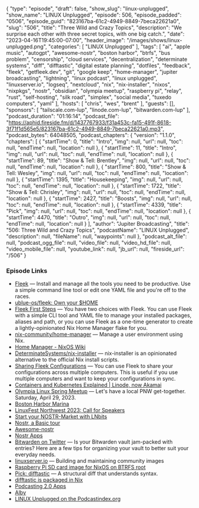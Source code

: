 {
  "type": "episode",
  "draft": false,
  "show_slug": "linux-unplugged",
  "show_name": "LINUX Unplugged",
  "episode": 506,
  "episode_padded": "0506",
  "episode_guid": "823167ba-61c2-4949-8849-7beca22621a0",
  "slug": "506",
  "title": "Three Wild and Crazy Topics",
  "description": "We surprise each other with three secret topics, with one big catch.",
  "date": "2023-04-16T19:45:00-07:00",
  "header_image": "/images/shows/linux-unplugged.png",
  "categories": [
    "LINUX Unplugged"
  ],
  "tags": [
    "ai",
    "apple music",
    "autogpt",
    "awesome-nostr",
    "boston harbor",
    "btrfs",
    "bus problem",
    "censorship",
    "cloud services",
    "decentralization",
    "determinate systems",
    "diff",
    "difftastic",
    "digital estate planning",
    "dotfiles",
    "feedback",
    "fleek",
    "getfleek.dev",
    "git",
    "google keep",
    "home-manager",
    "jupiter broadcasting",
    "lightning",
    "linux podcast",
    "linux unplugged",
    "linuxserver.io",
    "logseq",
    "nextcloud",
    "nix",
    "nix-installer",
    "nixos",
    "nixpkgs",
    "nostr",
    "obsidian",
    "olympia meetup",
    "raspberry pi",
    "relay",
    "rust",
    "self-hosting",
    "silk road",
    "simplex",
    "social media",
    "tuxedo computers",
    "yaml"
  ],
  "hosts": [
    "chris",
    "wes",
    "brent"
  ],
  "guests": [],
  "sponsors": [
    "tailscale.com-lup",
    "linode.com-lup",
    "bitwarden.com-lup"
  ],
  "podcast_duration": "01:16:14",
  "podcast_file": "https://aphid.fireside.fm/d/1437767933/f31a453c-fa15-491f-8618-3f71f1d565e5/823167ba-61c2-4949-8849-7beca22621a0.mp3",
  "podcast_bytes": 64048505,
  "podcast_chapters": {
    "version": "1.1.0",
    "chapters": [
      {
        "startTime": 0,
        "title": "Intro",
        "img": null,
        "url": null,
        "toc": null,
        "endTime": null,
        "location": null
      },
      {
        "startTime": 11,
        "title": "Intro",
        "img": null,
        "url": null,
        "toc": null,
        "endTime": null,
        "location": null
      },
      {
        "startTime": 89,
        "title": "Show & Tell: Brentley",
        "img": null,
        "url": null,
        "toc": null,
        "endTime": null,
        "location": null
      },
      {
        "startTime": 800,
        "title": "Show & Tell: Wesley",
        "img": null,
        "url": null,
        "toc": null,
        "endTime": null,
        "location": null
      },
      {
        "startTime": 1395,
        "title": "Housekeeping",
        "img": null,
        "url": null,
        "toc": null,
        "endTime": null,
        "location": null
      },
      {
        "startTime": 1722,
        "title": "Show & Tell: Chrisley",
        "img": null,
        "url": null,
        "toc": null,
        "endTime": null,
        "location": null
      },
      {
        "startTime": 2427,
        "title": "Boosts",
        "img": null,
        "url": null,
        "toc": null,
        "endTime": null,
        "location": null
      },
      {
        "startTime": 4339,
        "title": "Pick",
        "img": null,
        "url": null,
        "toc": null,
        "endTime": null,
        "location": null
      },
      {
        "startTime": 4470,
        "title": "Outro",
        "img": null,
        "url": null,
        "toc": null,
        "endTime": null,
        "location": null
      }
    ],
    "author": "Jupiter Broadcasting",
    "title": "506: Three Wild and Crazy Topics",
    "podcastName": "LINUX Unplugged",
    "description": null,
    "fileName": null,
    "waypoints": null
  },
  "podcast_alt_file": null,
  "podcast_ogg_file": null,
  "video_file": null,
  "video_hd_file": null,
  "video_mobile_file": null,
  "youtube_link": null,
  "jb_url": null,
  "fireside_url": "/506"
}


### Episode Links

  * [Fleek](https://getfleek.dev/ "Fleek") — Install and manage all the tools you need to be productive. Use a simple command line tool or edit one YAML file and you're off to the races.
  * [ublue-os/fleek: Own your $HOME](https://github.com/ublue-os/fleek/tree/main "ublue-os/fleek: Own your $HOME")
  * [Fleek First Steps](https://getfleek.dev/docs/firststeps "Fleek First Steps") — You have two choices with Fleek. You can use Fleek with a simple CLI tool and YAML file to manage your installed packages, aliases and path, or you can use Fleek as a one-time generator to create a lightly-opinionated Nix Home Manager flake for you.
  * [nix-community/home-manager](https://github.com/nix-community/home-manager "nix-community/home-manager") — Manage a user environment using Nix.
  * [Home Manager - NixOS Wiki](https://wiki.nixos.org/wiki/Home_Manager "Home Manager - NixOS Wiki")
  * [DeterminateSystems/nix-installer](https://github.com/DeterminateSystems/nix-installer "DeterminateSystems/nix-installer") — nix-installer is an opinionated alternative to the official Nix install scripts.
  * [Sharing Fleek Configurations](https://getfleek.dev/docs/multiple "Sharing Fleek Configurations") — You can use Fleek to share your configurations across multiple computers. This is useful if you use multiple computers and want to keep your configurations in sync.
  * [Containers and Kubernetes Explained | Linode, now Akamai](https://www.linode.com/content/non-tech-explanation-of-containers-and-kubernetes "Containers and Kubernetes Explained | Linode, now Akamai")
  * [Olympia Linux Spring Meetup](https://www.meetup.com/jupiterbroadcasting/events/292645094/ "Olympia Linux Spring Meetup") — Let's have a local PNW get-together. Saturday, April 29, 2023.
  * [Boston Harbor Marina](https://www.bostonharbormarina.com/ "Boston Harbor Marina")
  * [LinuxFest Northwest 2023: Call for Speakers](https://sessionize.com/lfnw2023/ "LinuxFest Northwest 2023: Call for Speakers")
  * [Start your NOSTR-Market with LNbits](https://darthcoin.substack.com/p/lnbits-nostr-market "Start your NOSTR-Market with LNbits")
  * [Nostr, a Basic tour](https://github.com/rajarshimaitra/rust-nostr/blob/main/VISION.md "Nostr, a Basic tour")
  * [Awesome-nostr](https://github.com/aljazceru/awesome-nostr "Awesome-nostr")
  * [Nostr Apps](https://www.nostrapps.com/ "Nostr Apps")
  * [Bitwarden on Twitter](https://twitter.com/Bitwarden/status/1645835099340931081 "Bitwarden on Twitter") — Is your Bitwarden vault jam-packed with entries? Here are a few tips for organizing your vault to better suit your everyday needs.
  * [linuxserver.io](http://linuxserver.io/ "linuxserver.io") — Building and maintaining community images
  * [Raspberry Pi SD card image for NixOS on BTRFS root](https://github.com/n8henrie/nixos-btrfs-pi "Raspberry Pi SD card image for NixOS on BTRFS root")
  * [Pick: difftastic](https://github.com/Wilfred/difftastic "Pick: difftastic") — A structural diff that understands syntax.
  * [difftastic is packaged in Nix](https://search.nixos.org/packages?channel=unstable&show=difftastic&from=0&size=50&sort=relevance&type=packages&query=difftastic "difftastic is packaged in Nix")
  * [Podcasting 2.0 Apps](https://podcastindex.org/apps?appTypes=app&elements=Value "Podcasting 2.0 Apps")
  * [Alby](https://getalby.com/ "Alby")
  * [LINUX Unplugged on the Podcastindex.org](https://podcastindex.org/podcast/575694 "LINUX Unplugged on the Podcastindex.org")


